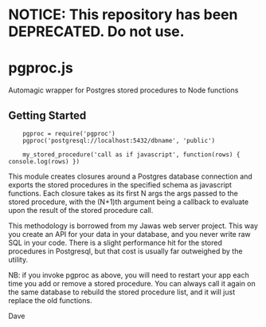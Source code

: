 # **NOTICE:** This repository has been **DEPRECATED**. Do not use.
pgproc.js
=========

Automagic wrapper for Postgres stored procedures to Node functions

Getting Started
---------------

        pgproc = require('pgproc')
        pgproc('postgresql://localhost:5432/dbname', 'public')
        
        my_stored_procedure('call as if javascript', function(rows) { console.log(rows) })
        
This module creates closures around a Postgres database connection and exports the stored procedures in the specified
schema as javascript functions.  Each closure takes as its first N args the args passed to the stored procedure, with
the (N+1)th argument being a callback to evaluate upon the result of the stored procedure call.

This methodology is borrowed from my Jawas web server project.  This way you create an API for your data in your 
database, and you never write raw SQL in your code.  There is a slight performance hit for the stored procedures in
Postgresql, but that cost is usually far outweighed by the utility.

NB: if you invoke pgproc as above, you will need to restart your app each time you add or remove a stored procedure.
You can always call it again on the same database to rebuild the stored procedure list, and it will just replace
the old functions.


Dave
